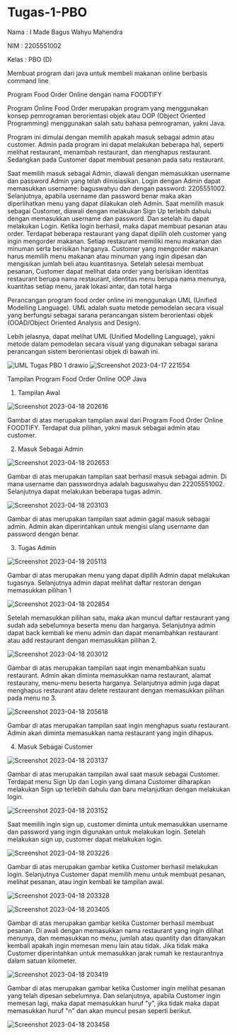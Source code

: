 # Tugas-1-PBO
Nama    : I Made Bagus Wahyu Mahendra

NIM     : 2205551002

Kelas   : PBO (D)



Membuat program dari java untuk membeli makanan online berbasis command line


Program Food Order Online dengan nama FOODTIFY

Program Online Food Order merupakan program yang menggunakan konsep pemrograman berorientasi objek atau OOP (Object Oriented Programming) menggunakan salah satu bahasa pemrograman, yakni Java.

Program ini dimulai dengan memilih apakah masuk sebagai admin atau customer. Admin pada program ini dapat melakukan beberapa hal, seperti melihat restaurant, menambah restaurant, dan menghapus restaurant. Sedangkan pada Customer dapat membuat pesanan pada satu restaurant. 

Saat memilih masuk sebagai Admin, diawali dengan memasukkan username dan password Admin yang telah diinisiasikan. Login dengan Admin dapat memasukkan username: baguswahyu dan dengan password: 2205551002. Selanjutnya, apabila username dan password benar maka akan diperlihatkan menu yang dapat dilakukan oleh Admin.
Saat memilih masuk sebagai Customer, diawali dengan melakukan Sign Up terlebih dahulu dengan memasukkan username dan password. Dan setelah itu dapat melakukan Login. Ketika login berhasil, maka dapat membuat pesanan atau order.
Terdapat beberapa restaurant yang dapat dipilih oleh customer yang ingin mengorder makanan. Setiap restaurant memiliki menu makanan dan minuman serta berisikan harganya.
Customer yang mengorder makanan harus memilih menu makanan atau minuman yang ingin dipesan dan mengisikan jumlah beli atau kuantitasnya.
Setelah selesai membuat pesanan, Customer dapat melihat data order yang berisikan identitas restaurant berupa nama restaurant, identitas menu berupa nama menunya, kuantitas setiap menu, jarak lokasi antar, dan total harga

Perancangan program food order online ini menggunakan UML (Unified Modelling Language). UML adalah suatu metode pemodelan secara visual yang berfungsi sebagai sarana perancangan sistem berorientasi objek (OOAD/Object Oriented Analysis and Design).

Lebih jelasnya, dapat melihat UML (Unified Modelling Language), yakni metode dalam pemodelan secara visual yang digunakan sebagai sarana perancangan sistem berorientasi objek di bawah ini.



![UML Tugas PBO 1 drawio](https://user-images.githubusercontent.com/114908291/232515289-68b89174-fe3f-49f4-81f4-ab71c13dee15.png)
![Screenshot 2023-04-17 221554](https://user-images.githubusercontent.com/114908291/232515461-5b896c52-caa5-43e9-831a-95963320ae7a.png)




Tampilan Program Food Order Online OOP Java

1. Tampilan Awal


![Screenshot 2023-04-18 202616](https://user-images.githubusercontent.com/114908291/232780671-4bf4e1e2-2a26-4691-9e4c-cfd542c28806.png)


Gambar di atas merupakan tampilan awal dari Program Food Order Online FOODTIFY. Terdapat dua pilihan, yakni masuk sebagai admin atau customer.

2. Masuk Sebagai Admin


![Screenshot 2023-04-18 202653](https://user-images.githubusercontent.com/114908291/232780985-5e8d2954-12d5-4e4f-a183-c4713fba1769.png)


Gambar di atas merupakan tampilan saat berhasil masuk sebagai admin. Di mana username dan passwordnya adalah baguswahyu dan 22205551002. Selanjutnya dapat melakukan beberapa tugas admin.


![Screenshot 2023-04-18 203103](https://user-images.githubusercontent.com/114908291/232781477-b8354f29-a154-4ecf-9bad-65b53dffc367.png)


Gambar di atas merupakan tampilan saat admin gagal masuk sebagai admin. Admin akan diperintahkan untuk mengisi ulang username dan password dengan benar.


3. Tugas Admin


![Screenshot 2023-04-18 205113](https://user-images.githubusercontent.com/114908291/232782951-e5914bb1-ea99-49aa-9c2f-d54d23c4e908.png)


Gambar di atas merupakan menu yang dapat dipilih Admin dapat melakukan tugasnya. Selanjutnya admin dapat melihat daftar restoran dengan memasukkan pilihan 1



![Screenshot 2023-04-18 202854](https://user-images.githubusercontent.com/114908291/232783162-c1477f02-791c-4ecd-ac7e-6145c48c4fe6.png)


Setelah memasukkan pilihan satu, maka akan muncul daftar restaurant yang sudah ada sebelumnya beserta menu dan harganya. Selanjutnya admin dapat back kembali ke menu admin dan dapat menambahkan restaurant atau add restaurant dengan memasukkan pilihan 2.



![Screenshot 2023-04-18 203012](https://user-images.githubusercontent.com/114908291/232783498-7cfee509-353e-490a-bc99-f6f5ef275954.png)


Gambar di atas merupakan tampilan saat ingin menambahkan suatu restaurant. Admin akan diminta memasukkan nama restaurant, alamat restaurany, menu-menu beserta harganya. Selanjutnya admin juga dapat menghapus restaurant atau delete restaurant dengan memasukkan pilihan pada menu no 3.


![Screenshot 2023-04-18 205618](https://user-images.githubusercontent.com/114908291/232784315-383d3640-8021-4956-98b3-adf24ef2fffb.png)


Gambar di atas merupakan tampilan saat ingin menghapus suatu restaurant. Admin akan diminta memasukkan nama restaurant yang ingin dihapus.


4. Masuk Sebagai Customer


![Screenshot 2023-04-18 203137](https://user-images.githubusercontent.com/114908291/232785200-acb250bc-a744-42df-82d0-0592334a35dc.png)


Gambar di atas merupakan tampilan awal saat masuk sebagai Customer. Terdapat menu Sign Up dan Login yang dimana Customer diharapkan melakukan Sign up terlebih dahulu dan baru melanjutkan dengan melakukan login. 



![Screenshot 2023-04-18 203152](https://user-images.githubusercontent.com/114908291/232785575-72fe57ac-0ba7-4ad4-b256-28215e7f80e7.png)


Saat memilih ingin sign up, customer diminta untuk memasukkan username dan password yang ingin digunakan untuk melakukan login. Setelah melakukan sign up, customer dapat melakukan login.


![Screenshot 2023-04-18 203226](https://user-images.githubusercontent.com/114908291/232785834-295afb06-7ead-46ca-8eca-e9b5d2d40cbb.png)


Gambar di atas merupakan gambar ketika Customer berhasil melakukan login. Selanjutnya Customer dapat memilih menu untuk membuat pesanan, melihat pesanan, atau ingin kembali ke tampilan awal. 


![Screenshot 2023-04-18 203328](https://user-images.githubusercontent.com/114908291/232786114-0b3a9049-f9ab-4e17-9b7c-12708c8d34d6.png)




![Screenshot 2023-04-18 203405](https://user-images.githubusercontent.com/114908291/232786147-94802960-908c-4204-b1f6-6169598890a7.png)



Gambar di atas merupakan gambar ketika Customer berhasil membuat pesanan. Di awali dengan memasukkan nama restaurant yang ingin dilihat menunya, dan memasukkan no menu, jumlah atau quantity dan ditanyakan kembali apakah ingin memesan menu lain atau tidak. Jika tidak maka Customer diperintahkan untuk memasukkan jarak rumah ke restaurantnya dalam satuan kilometer. 


![Screenshot 2023-04-18 203419](https://user-images.githubusercontent.com/114908291/232786609-67bb427c-0e95-457b-9447-79504c0d260d.png)


Gambar di atas merupakan gambar ketika Customer ingin melihat pesanan yang telah dipesan sebelumnya. Dan selanjutnya, apabila Customer ingin memesan lagi, maka dapat memasukkan huruf "y", jika tidak maka dapat memasukkan huruf "n" dan akan muncul pesan seperti berikut.



![Screenshot 2023-04-18 203458](https://user-images.githubusercontent.com/114908291/232786999-a81323b2-3555-478c-a6ae-297a29d7a2e3.png)
